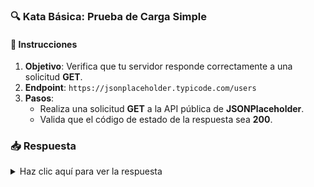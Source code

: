 ### **🔍 Kata Básica: Prueba de Carga Simple**

#### 📑 Instrucciones

1. **Objetivo**: Verifica que tu servidor responde correctamente a una solicitud **GET**.
2. **Endpoint**: `https://jsonplaceholder.typicode.com/users`
3. **Pasos**:
   - Realiza una solicitud **GET** a la API pública de **JSONPlaceholder**.
   - Valida que el código de estado de la respuesta sea **200**.

### 📥 Respuesta

<details>
  <summary>Haz clic aquí para ver la respuesta</summary>

```javascript
import http from 'k6/http';
import { check } from 'k6';

export default function () {
  const res = http.get('https://jsonplaceholder.typicode.com/users');
  check(res, {
    'status was 200': (r) => r.status === 200,
  });
}
```

</details>
